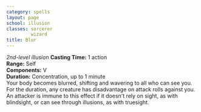 ```yaml
---
category: spells
layout: page
school: illusion
classes: sorcerer
         wizard
title: Blur 
---
```

_2nd-level illusion_ 
**Casting Time:** 1 action   
**Range:** Self   
**Components:** V   
**Duration:** Concentration, up to 1 minute   
Your body becomes blurred, shifting and wavering to all who can see you. For the duration, any creature has disadvantage on attack rolls against you. An attacker is immune to this effect if it doesn't rely on sight, as with blindsight, or can see through illusions, as with truesight. 